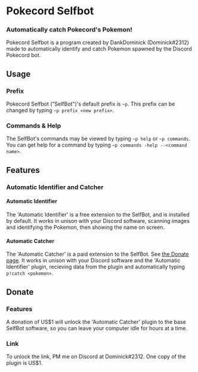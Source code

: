 # Pokecord Selfbot
### Automatically catch Pokecord's Pokemon!
Pokecord Selfbot is a program created by DankDominick (Dominick#2312) made to automatically identify and catch Pokemon spawned by the Discord Pokecord bot.
## Usage
### Prefix
Pokecord Selfbot ("SelfBot")'s default prefix is `~p`. This prefix can be changed by typing `~p prefix <new prefix>`.
### Commands & Help
The SelfBot's commands may be viewed by typing `~p help` or `~p commands`. You can get help for a command by typing `~p commands -help --<command name>`.
## Features
### Automatic Identifier and Catcher
#### Automatic Identifier
The 'Automatic Identifier' is a free extension to the SelfBot, and is installed by default. It works in unison with your Discord software, scanning images and identifying the Pokemon, then showing the name on screen.
#### Automatic Catcher
The 'Automatic Catcher' is a paid extension to the SelfBot. See [the Donate page](https://github.com/DankDominick/Pokecord-Selfbot#Donate "Donate"). It works in unison with your Discord software and the 'Automatic Identifier' plugin, recieving data from the plugin and automatically typing `p!catch <pokemon>`.
## Donate
### Features
A donation of US$1 will unlock the 'Automatic Catcher' plugin to the base SelfBot software, so you can leave your computer idle for hours at a time.
### Link
To unlock the link, PM me on Discord at Dominick#2312. One copy of the plugin is US$1.
